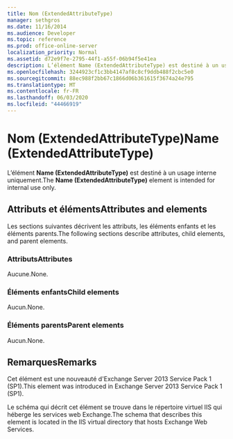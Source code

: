 ```yaml
---
title: Nom (ExtendedAttributeType)
manager: sethgros
ms.date: 11/16/2014
ms.audience: Developer
ms.topic: reference
ms.prod: office-online-server
localization_priority: Normal
ms.assetid: d72e9f7e-2795-44f1-a55f-06b94f5e41ea
description: L’élément Name (ExtendedAttributeType) est destiné à un usage interne uniquement.
ms.openlocfilehash: 3244923cf1c3bb4147af8c8cf9ddb488f2cbc5e0
ms.sourcegitcommit: 88ec988f2bb67c1866d06b361615f3674a24e795
ms.translationtype: MT
ms.contentlocale: fr-FR
ms.lasthandoff: 06/03/2020
ms.locfileid: "44466919"
---
```

# <a name="name-extendedattributetype"></a><span data-ttu-id="b3e5f-103">Nom (ExtendedAttributeType)</span><span class="sxs-lookup"><span data-stu-id="b3e5f-103">Name (ExtendedAttributeType)</span></span>

<span data-ttu-id="b3e5f-104">L’élément **Name (ExtendedAttributeType)** est destiné à un usage interne uniquement.</span><span class="sxs-lookup"><span data-stu-id="b3e5f-104">The **Name (ExtendedAttributeType)** element is intended for internal use only.</span></span> 

## <a name="attributes-and-elements"></a><span data-ttu-id="b3e5f-105">Attributs et éléments</span><span class="sxs-lookup"><span data-stu-id="b3e5f-105">Attributes and elements</span></span>

<span data-ttu-id="b3e5f-106">Les sections suivantes décrivent les attributs, les éléments enfants et les éléments parents.</span><span class="sxs-lookup"><span data-stu-id="b3e5f-106">The following sections describe attributes, child elements, and parent elements.</span></span>
  
### <a name="attributes"></a><span data-ttu-id="b3e5f-107">Attributs</span><span class="sxs-lookup"><span data-stu-id="b3e5f-107">Attributes</span></span>

<span data-ttu-id="b3e5f-108">Aucune.</span><span class="sxs-lookup"><span data-stu-id="b3e5f-108">None.</span></span>
  
### <a name="child-elements"></a><span data-ttu-id="b3e5f-109">Éléments enfants</span><span class="sxs-lookup"><span data-stu-id="b3e5f-109">Child elements</span></span>

<span data-ttu-id="b3e5f-110">Aucun.</span><span class="sxs-lookup"><span data-stu-id="b3e5f-110">None.</span></span>
  
### <a name="parent-elements"></a><span data-ttu-id="b3e5f-111">Éléments parents</span><span class="sxs-lookup"><span data-stu-id="b3e5f-111">Parent elements</span></span>

<span data-ttu-id="b3e5f-112">Aucun.</span><span class="sxs-lookup"><span data-stu-id="b3e5f-112">None.</span></span>
  
## <a name="remarks"></a><span data-ttu-id="b3e5f-113">Remarques</span><span class="sxs-lookup"><span data-stu-id="b3e5f-113">Remarks</span></span>

<span data-ttu-id="b3e5f-114">Cet élément est une nouveauté d'Exchange Server 2013 Service Pack 1 (SP1).</span><span class="sxs-lookup"><span data-stu-id="b3e5f-114">This element was introduced in Exchange Server 2013 Service Pack 1 (SP1).</span></span>
  
<span data-ttu-id="b3e5f-115">Le schéma qui décrit cet élément se trouve dans le répertoire virtuel IIS qui héberge les services web Exchange.</span><span class="sxs-lookup"><span data-stu-id="b3e5f-115">The schema that describes this element is located in the IIS virtual directory that hosts Exchange Web Services.</span></span>
  

